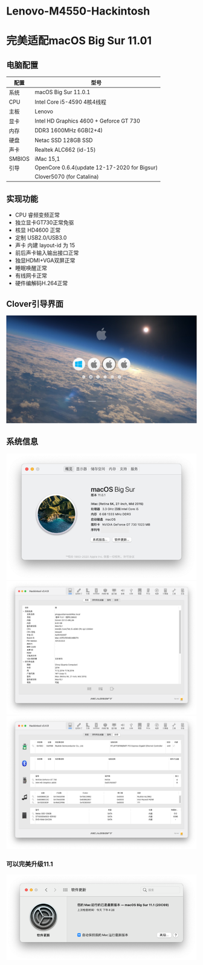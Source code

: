 # Lenovo-M4550-Hackintosh

# 完美适配macOS Big Sur 11.01

## 电脑配置
|配置|型号|
|----|----|
|系统|macOS Big Sur 11.0.1|
|CPU|Intel Core i5-4590 4核4线程|
|主板|Lenovo|
|显卡|Intel HD Graphics 4600 + Geforce GT 730|
|内存|DDR3 1600MHz 6GB(2+4)|
|硬盘|Netac SSD 128GB SSD|
|声卡|Realtek ALC662 (id-15)|
|SMBIOS|iMac 15,1|
|引导|OpenCore 0.6.4(update 12-17-2020 for Bigsur)|
|   |Clover5070 (for Catalina)|

## 实现功能
- CPU 睿频变频正常
- 独立显卡GT730正常免驱
- 核显 HD4600 正常
- 定制 USB2.0/USB3.0
- 声卡 内建 layout-id 为 15
- 前后声卡输入输出接口正常
- 独显HDMI+VGA双屏正常
- 睡眠唤醒正常
- 有线网卡正常
- 硬件编解码H.264正常

## Clover引导界面
![Clover](./CLOVER/misc/screenshot2.png)

## 系统信息
![Info1](./S0.png)
![Info2](./S1.png)
![Info3](./S2.png)

### 可以完美升级11.1
![update](./S3.png)
